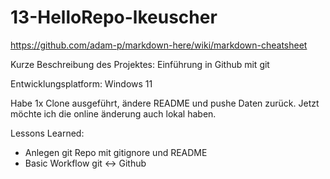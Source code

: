 # 13-HelloRepo-lkeuscher

https://github.com/adam-p/markdown-here/wiki/markdown-cheatsheet

Kurze Beschreibung des Projektes: Einführung in Github mit git

Entwicklungsplatform: Windows 11

Habe 1x Clone ausgeführt, ändere README und pushe Daten zurück.
Jetzt möchte ich die online änderung auch lokal haben.

Lessons Learned:
+ Anlegen git Repo mit gitignore und README
+ Basic Workflow git <-> Github
